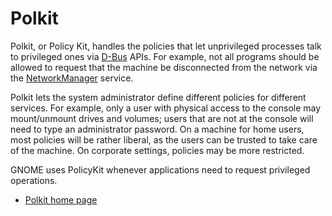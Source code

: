 # Polkit

Polkit, or Policy Kit, handles the policies that let unprivileged
processes talk to privileged ones via [D-Bus]() APIs. For example, not
all programs should be allowed to request that the machine be
disconnected from the network via the [NetworkManager]() service.

Polkit lets the system administrator define different policies for
different services. For example, only a user with physical access to the
console may mount/unmount drives and volumes; users that are not at the
console will need to type an administrator password. On a machine for
home users, most policies will be rather liberal, as the users can be
trusted to take care of the machine. On corporate settings, policies may
be more restricted.

GNOME uses PolicyKit whenever applications need to request privileged
operations.

  - [Polkit home page](http://www.freedesktop.org/wiki/Software/polkit)
